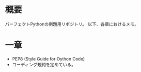 # 概要
パーフェクトPythonの例題用リポジトリ。
以下、各章におけるメモ。


# 一章

* PEP8 (Style Guide for Oython Code)
*  コーディング規約を定めている。


